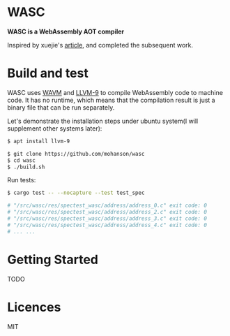 # WASC

**WASC is a WebAssembly AOT compiler**

Inspired by xuejie's [article](https://xuejie.space/2020_03_03_introduction_to_ckb_script_programming_performant_wasm/), and completed the subsequent work.

# Build and test

WASC uses [WAVM](https://github.com/WAVM/WAVM) and [LLVM-9](https://llvm.org/) to compile WebAssembly code to machine code. It has no runtime, which means that the compilation result is just a binary file that can be run separately.

Let's demonstrate the installation steps under ubuntu system(I will supplement other systems later):

```sh
$ apt install llvm-9

$ git clone https://github.com/mohanson/wasc
$ cd wasc
$ ./build.sh
```

Run tests:

```sh
$ cargo test -- --nocapture --test test_spec

# "/src/wasc/res/spectest_wasc/address/address_0.c" exit code: 0
# "/src/wasc/res/spectest_wasc/address/address_2.c" exit code: 0
# "/src/wasc/res/spectest_wasc/address/address_3.c" exit code: 0
# "/src/wasc/res/spectest_wasc/address/address_4.c" exit code: 0
# ... ...
```

# Getting Started

TODO

# Licences

MIT
